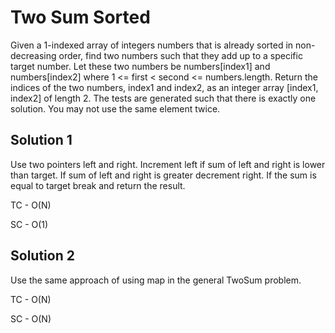 # Two Sum Sorted

Given a 1-indexed array of integers numbers that is already sorted in non-decreasing order, find two
numbers such that they add up to a specific target number. Let these two numbers be numbers[index1]
and numbers[index2] where 1 <= first < second <= numbers.length. Return the indices of the two
numbers, index1 and index2, as an integer array [index1, index2] of length 2. The tests are
generated such that there is exactly one solution. You may not use the same element twice.

## Solution 1

Use two pointers left and right. Increment left if sum of left and right is lower than target. If
sum of left and right is greater decrement right. If the sum is equal to target break and return the
result.

TC - O(N)

SC - O(1)

## Solution 2

Use the same approach of using map in the general TwoSum problem.

TC - O(N)

SC - O(N)
